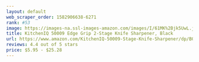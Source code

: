 ```yaml
---
layout: default 
﻿web_scraper_order: 1582906638-6271
rank: #53
image: https://images-na.ssl-images-amazon.com/images/I/61MK%2Bjk5UwL.jpg
title: KitchenIQ 50009 Edge Grip 2-Stage Knife Sharpener, Black
url: https://www.amazon.com/KitchenIQ-50009-Stage-Knife-Sharpener/dp/B001CQTLJM/ref=zg_mw_home-garden_53?_encoding=UTF8&psc=1&refRID=VNAFRWV2J3PCK3AH2E7B
reviews: 4.4 out of 5 stars
price: $5.95 - $25.28
---
```

